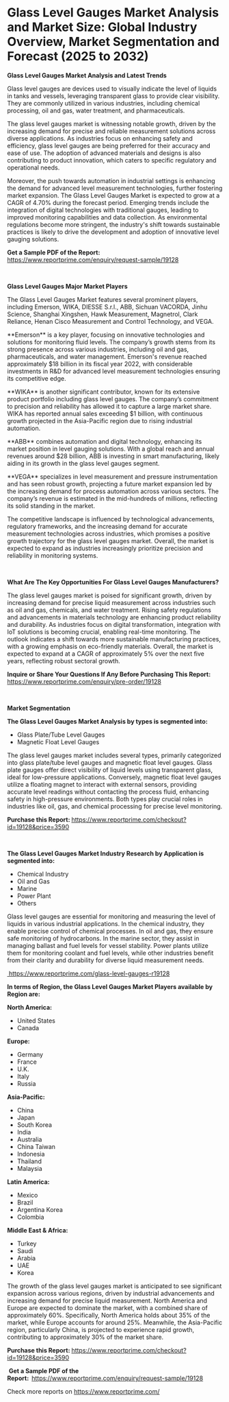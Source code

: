 <p><h1>Glass Level Gauges Market Analysis and Market Size: Global Industry Overview, Market Segmentation and Forecast (2025 to 2032)</h1></p><p><strong>Glass Level Gauges Market Analysis and Latest Trends</strong></p>
<p><p>Glass level gauges are devices used to visually indicate the level of liquids in tanks and vessels, leveraging transparent glass to provide clear visibility. They are commonly utilized in various industries, including chemical processing, oil and gas, water treatment, and pharmaceuticals. </p><p>The glass level gauges market is witnessing notable growth, driven by the increasing demand for precise and reliable measurement solutions across diverse applications. As industries focus on enhancing safety and efficiency, glass level gauges are being preferred for their accuracy and ease of use. The adoption of advanced materials and designs is also contributing to product innovation, which caters to specific regulatory and operational needs.</p><p>Moreover, the push towards automation in industrial settings is enhancing the demand for advanced level measurement technologies, further fostering market expansion. The Glass Level Gauges Market is expected to grow at a CAGR of 4.70% during the forecast period. Emerging trends include the integration of digital technologies with traditional gauges, leading to improved monitoring capabilities and data collection. As environmental regulations become more stringent, the industry's shift towards sustainable practices is likely to drive the development and adoption of innovative level gauging solutions.</p></p>
<p><strong>Get a Sample PDF of the Report:&nbsp;</strong> <a href="https://www.reportprime.com/enquiry/request-sample/19128?utm_campaign=3324&utm_medium=2&utm_source=Github&utm_content=ia&utm_term=19032025&utm_id=glass-level-gauges">https://www.reportprime.com/enquiry/request-sample/19128</a></p>
<p>&nbsp;</p>
<p><strong>Glass Level Gauges Major Market Players</strong></p>
<p><p>The Glass Level Gauges Market features several prominent players, including Emerson, WIKA, DIESSE S.r.l., ABB, Sichuan VACORDA, Jinhu Science, Shanghai Xingshen, Hawk Measurement, Magnetrol, Clark Reliance, Henan Cisco Measurement and Control Technology, and VEGA. </p><p>**Emerson** is a key player, focusing on innovative technologies and solutions for monitoring fluid levels. The company’s growth stems from its strong presence across various industries, including oil and gas, pharmaceuticals, and water management. Emerson's revenue reached approximately $18 billion in its fiscal year 2022, with considerable investments in R&D for advanced level measurement technologies ensuring its competitive edge.  </p><p>**WIKA** is another significant contributor, known for its extensive product portfolio including glass level gauges. The company’s commitment to precision and reliability has allowed it to capture a large market share. WIKA has reported annual sales exceeding $1 billion, with continuous growth projected in the Asia-Pacific region due to rising industrial automation.</p><p>**ABB** combines automation and digital technology, enhancing its market position in level gauging solutions. With a global reach and annual revenues around $28 billion, ABB is investing in smart manufacturing, likely aiding in its growth in the glass level gauges segment.</p><p>**VEGA** specializes in level measurement and pressure instrumentation and has seen robust growth, projecting a future market expansion led by the increasing demand for process automation across various sectors. The company’s revenue is estimated in the mid-hundreds of millions, reflecting its solid standing in the market.</p><p>The competitive landscape is influenced by technological advancements, regulatory frameworks, and the increasing demand for accurate measurement technologies across industries, which promises a positive growth trajectory for the glass level gauges market. Overall, the market is expected to expand as industries increasingly prioritize precision and reliability in monitoring systems.</p></p>
<p>&nbsp;</p>
<p><strong>What Are The Key Opportunities For Glass Level Gauges Manufacturers?</strong></p>
<p><p>The glass level gauges market is poised for significant growth, driven by increasing demand for precise liquid measurement across industries such as oil and gas, chemicals, and water treatment. Rising safety regulations and advancements in materials technology are enhancing product reliability and durability. As industries focus on digital transformation, integration with IoT solutions is becoming crucial, enabling real-time monitoring. The outlook indicates a shift towards more sustainable manufacturing practices, with a growing emphasis on eco-friendly materials. Overall, the market is expected to expand at a CAGR of approximately 5% over the next five years, reflecting robust sectoral growth.</p></p>
<p><strong>Inquire or Share Your Questions If Any Before Purchasing This Report:</strong> <a href="https://www.reportprime.com/enquiry/pre-order/19128?utm_campaign=3324&utm_medium=2&utm_source=Github&utm_content=ia&utm_term=19032025&utm_id=glass-level-gauges">https://www.reportprime.com/enquiry/pre-order/19128</a></p>
<p>&nbsp;</p>
<p><strong>Market Segmentation</strong></p>
<p><strong>The Glass Level Gauges Market Analysis by types is segmented into:</strong></p>
<p><ul><li>Glass Plate/Tube Level Gauges</li><li>Magnetic Float Level Gauges</li></ul></p>
<p><p>The glass level gauges market includes several types, primarily categorized into glass plate/tube level gauges and magnetic float level gauges. Glass plate gauges offer direct visibility of liquid levels using transparent glass, ideal for low-pressure applications. Conversely, magnetic float level gauges utilize a floating magnet to interact with external sensors, providing accurate level readings without contacting the process fluid, enhancing safety in high-pressure environments. Both types play crucial roles in industries like oil, gas, and chemical processing for precise level monitoring.</p></p>
<p><strong>Purchase this Report:&nbsp;</strong><a href="https://www.reportprime.com/checkout?id=19128&price=3590&utm_campaign=3324&utm_medium=2&utm_source=Github&utm_content=ia&utm_term=19032025&utm_id=glass-level-gauges">https://www.reportprime.com/checkout?id=19128&price=3590</a></p>
<p>&nbsp;</p>
<p><strong>The Glass Level Gauges Market Industry Research by Application is segmented into:</strong></p>
<p><ul><li>Chemical Industry</li><li>Oil and Gas</li><li>Marine</li><li>Power Plant</li><li>Others</li></ul></p>
<p><p>Glass level gauges are essential for monitoring and measuring the level of liquids in various industrial applications. In the chemical industry, they enable precise control of chemical processes. In oil and gas, they ensure safe monitoring of hydrocarbons. In the marine sector, they assist in managing ballast and fuel levels for vessel stability. Power plants utilize them for monitoring coolant and fuel levels, while other industries benefit from their clarity and durability for diverse liquid measurement needs.</p></p>
<p><a href="https://www.reportprime.com/glass-level-gauges-r19128?utm_campaign=3324&utm_medium=2&utm_source=Github&utm_content=ia&utm_term=19032025&utm_id=glass-level-gauges">&nbsp;https://www.reportprime.com/glass-level-gauges-r19128</a></p>
<p><strong>In terms of Region, the Glass Level Gauges Market Players available by Region are:</strong></p>
<p>
    <p> <strong> North America: </strong>
        <ul>
            <li>United States</li>
            <li>Canada</li>
        </ul>
        </p> 
    <p> <strong> Europe: </strong>
        <ul>
            <li>Germany</li>
            <li>France</li>
            <li>U.K.</li>
            <li>Italy</li>
            <li>Russia</li>
        </ul>
        </p> 
    <p> <strong> Asia-Pacific: </strong>
        <ul>
            <li>China</li>
            <li>Japan</li>
            <li>South Korea</li>
            <li>India</li>
            <li>Australia</li>
            <li>China Taiwan</li>
            <li>Indonesia</li>
            <li>Thailand</li>
            <li>Malaysia</li>
        </ul>
        </p> 
    <p> <strong> Latin America: </strong>
        <ul>
            <li>Mexico</li>
            <li>Brazil</li>
            <li>Argentina Korea</li>
            <li>Colombia</li>
        </ul>
        </p> 
    <p> <strong> Middle East & Africa: </strong>
        <ul>
            <li>Turkey</li>
            <li>Saudi</li>
            <li>Arabia</li>
            <li>UAE</li>
            <li>Korea</li>
        </ul>
    </p>
    </p>
<p><p>The growth of the glass level gauges market is anticipated to see significant expansion across various regions, driven by industrial advancements and increasing demand for precise liquid measurement. North America and Europe are expected to dominate the market, with a combined share of approximately 60%. Specifically, North America holds about 35% of the market, while Europe accounts for around 25%. Meanwhile, the Asia-Pacific region, particularly China, is projected to experience rapid growth, contributing to approximately 30% of the market share.</p></p>
<p><strong>Purchase this Report: </strong><a href="https://www.reportprime.com/checkout?id=19128&price=3590&utm_campaign=3324&utm_medium=2&utm_source=Github&utm_content=ia&utm_term=19032025&utm_id=glass-level-gauges">https://www.reportprime.com/checkout?id=19128&price=3590</a></p>
<p>&nbsp;<strong>Get a Sample PDF of the Report:&nbsp;&nbsp;</strong><a href="https://www.reportprime.com/enquiry/request-sample/19128?utm_campaign=3324&utm_medium=2&utm_source=Github&utm_content=ia&utm_term=19032025&utm_id=glass-level-gauges">https://www.reportprime.com/enquiry/request-sample/19128</a></p>
<p><strong></strong></p>
<p>Check more reports on <a href="https://www.reportprime.com/?utm_campaign=3324&utm_medium=2&utm_source=Github&utm_content=ia&utm_term=19032025&utm_id=glass-level-gauges">https://www.reportprime.com/</a></p>